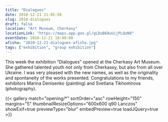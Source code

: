 ```yaml
---
title: "Dialogues"
date: 2010-12-21 21:05:56
slug: 2010-dialogues
draft: false
location: "Art Museum, Cherkasy"
locationLink: "https://maps.app.goo.gl/gLDuB68uUijPLQoN8"
eventDate: 2010-12-21 18:00:00
afisha: "2010-12-21-dialogues-afisha.jpg"
tags: ["exhibition", "group exhibition"]
---
```


This week the exhibition “Dialogues” opened at the Cherkasy Art Museum. She gathered talented youth not only from Cherkassy, but also from all over Ukraine. I was very pleased with the new names, as well as the originality and spontaneity of the works presented. Congratulations to my friends, exhibitors Marina Denisenko (painting) and Svetlana Tikhomirova (photography).

{{< gallery match="opening/*" sortOrder="asc" rowHeight="150" margins="5" thumbnailResizeOptions="600x600 q90 Lanczos" showExif=true previewType="blur" embedPreview=true loadJQuery=true >}}